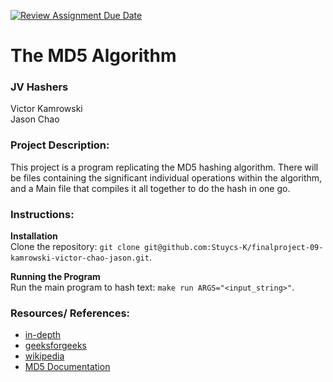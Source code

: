 [![Review Assignment Due Date](https://classroom.github.com/assets/deadline-readme-button-22041afd0340ce965d47ae6ef1cefeee28c7c493a6346c4f15d667ab976d596c.svg)](https://classroom.github.com/a/am3xLbu5)
# The MD5 Algorithm
 
### JV Hashers

Victor Kamrowski  
Jason Chao
       
### Project Description:

This project is a program replicating the MD5 hashing algorithm. There will be files containing the significant individual operations within the algorithm, and a Main file that compiles it all together to do the hash in one go.
  
### Instructions:

**Installation**  
Clone the repository: `git clone git@github.com:Stuycs-K/finalproject-09-kamrowski-victor-chao-jason.git`.

**Running the Program**  
Run the main program to hash text: `make run ARGS="<input_string>"`.

### Resources/ References:

 - [in-depth](https://www.comparitech.com/blog/information-security/md5-algorithm-with-examples/)
 - [geeksforgeeks](https://www.geeksforgeeks.org/what-is-the-md5-algorithm/)
 - [wikipedia](https://en.wikipedia.org/wiki/MD5#Algorithm)
 - [MD5 Documentation](https://www.ietf.org/rfc/rfc1321.txt)
